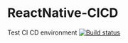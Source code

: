 # ReactNative-CICD
Test CI CD environment
[![Build status](https://build.appcenter.ms/v0.1/apps/494ca9e8-313f-4a64-80d5-ba666e41fc65/branches/dev/badge)](https://appcenter.ms)
 
 
